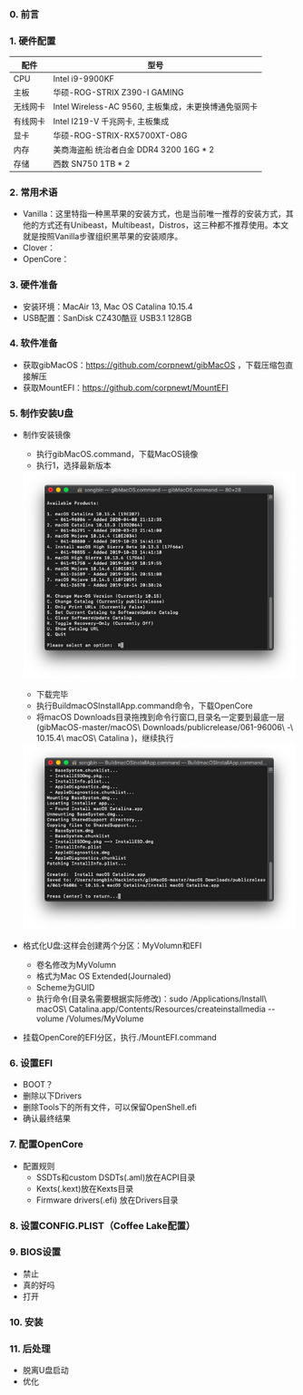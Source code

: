 ### 0. 前言

### 1. 硬件配置
 |配件|型号|
 |---|---|
 |CPU|Intel i9-9900KF|
 |主板|华硕-ROG-STRIX Z390-I GAMING|
 |无线网卡|Intel Wireless-AC 9560, 主板集成，未更换博通免驱网卡|
 |有线网卡|Intel I219-V 千兆网卡, 主板集成|
 |显卡|华硕-ROG-STRIX-RX5700XT-O8G|
 |内存|美商海盗船 统治者白金 DDR4 3200 16G * 2|
 |存储|西数 SN750 1TB * 2|

### 2. 常用术语
- Vanilla：这里特指一种黑苹果的安装方式，也是当前唯一推荐的安装方式，其他的方式还有Unibeast，Multibeast，Distros，这三种都不推荐使用。本文就是按照Vanilla步骤组织黑苹果的安装顺序。
- Clover：
- OpenCore：

### 3. 硬件准备
- 安装环境：MacAir 13, Mac OS Catalina 10.15.4
- USB配置：SanDisk CZ430酷豆 USB3.1 128GB

### 4. 软件准备
- 获取gibMacOS：https://github.com/corpnewt/gibMacOS ，下载压缩包直接解压
- 获取MountEFI：https://github.com/corpnewt/MountEFI

### 5. 制作安装U盘
- 制作安装镜像
  - 执行gibMacOS.command，下载MacOS镜像
  - 执行1，选择最新版本
  <!-- ![](https://github.com/sobravo/hackintosh/blob/master/img/gibMacOS-1.png) -- Can't align to the left, be check in the future -->
  <div align=left><img  src="https://github.com/sobravo/hackintosh/blob/master/img/gibMacOS-1.png"/>
 
  - 下载完毕
  - 执行BuildmacOSInstallApp.command命令，下载OpenCore
  - 将macOS Downloads目录拖拽到命令行窗口,目录名一定要到最底一层(gibMacOS-master/macOS\ Downloads/publicrelease/061-96006\ -\ 10.15.4\ macOS\ Catalina )，继续执行
  <div align=left><img  src="https://github.com/sobravo/hackintosh/blob/master/img/gibMacOS-5.jpg"/>
- 格式化U盘:这样会创建两个分区：MyVolumn和EFI
  - 卷名修改为MyVolumn
  - 格式为Mac OS Extended(Journaled)
  - Scheme为GUID
  - 执行命令(目录名需要根据实际修改)：sudo /Applications/Install\ macOS\ Catalina.app/Contents/Resources/createinstallmedia --volume /Volumes/MyVolume
 - 挂载OpenCore的EFI分区，执行./MountEFI.command

### 6. 设置EFI
- BOOT？
- 删除以下Drivers
- 删除Tools下的所有文件，可以保留OpenShell.efi
- 确认最终结果

### 7. 配置OpenCore
- 配置规则
  - SSDTs和custom DSDTs(.aml)放在ACPI目录
  - Kexts(.kext)放在Kexts目录
  - Firmware drivers(.efi) 放在Drivers目录
### 8. 设置CONFIG.PLIST（Coffee Lake配置）

### 9. BIOS设置
- 禁止
- 真的好吗
- 打开

### 10. 安装

### 11. 后处理
- 脱离U盘启动
- 优化
